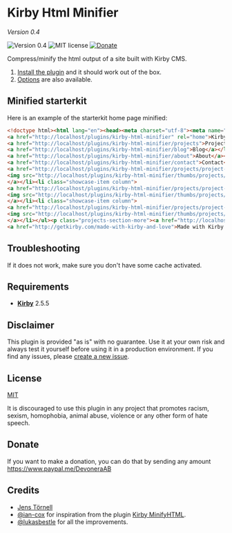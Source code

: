 # Kirby Html Minifier

*Version 0.4*

![Version 0.4](https://img.shields.io/badge/version-0.3-blue.svg) ![MIT license](https://img.shields.io/badge/license-MIT-green.svg) [![Donate](https://img.shields.io/badge/give-donation-yellow.svg)](https://www.paypal.me/DevoneraAB)

Compress/minify the html output of a site built with Kirby CMS.

1. [Install the plugin](docs/installation.md) and it should work out of the box.
1. [Options](docs/options.md) are also available.

## Minified starterkit

Here is an example of the starterkit home page minified:

```html
<!doctype html><html lang="en"><head><meta charset="utf-8"><meta name="viewport" content="width=device-width,initial-scale=1.0"><title>Kirby Starterkit | Home</title><meta name="description" content="This is Kirby's Starterkit."><link rel="stylesheet" href="http://localhost/plugins/kirby-html-minifier/assets/css/index.css"></head><body><header class="header wrap wide" role="banner"><div class="grid"><div class="branding column">
<a href="http://localhost/plugins/kirby-html-minifier" rel="home">Kirby Starterkit</a></div><nav class="navigation column" role="navigation"><ul class="menu"><li class="menu-item">
<a href="http://localhost/plugins/kirby-html-minifier/projects">Projects</a></li><li class="menu-item">
<a href="http://localhost/plugins/kirby-html-minifier/blog">Blog</a></li><li class="menu-item">
<a href="http://localhost/plugins/kirby-html-minifier/about">About</a></li><li class="menu-item">
<a href="http://localhost/plugins/kirby-html-minifier/contact">Contact</a></li></ul></nav></div></header><main class="main" role="main"><header class="wrap"><h1>Home</h1><div class="intro text"><p>Yay! If you are seeing this, the installation of Kirby worked. :-)</p></div><hr /></header><div class="text wrap"><h2>Get started</h2><ul><li>Go to the <a href="http://localhost/plugins/kirby-html-minifier/panel">Panel</a> to give Kirby's admin interface a try</li><li>Check out the <a href="http://getkirby.com/docs">docs</a> and start building your own site</li><li>Follow <a href="https://twitter.com/getkirby">@getkirby</a> on Twitter for updates</li><li>Visit the <a href="http://forum.getkirby.com">forum</a> to connect with other Kirby users</li><li>Sign up to <a href="https://getkirby.com/#kosmos">Kirby Kosmos</a>, our monthly newsletter</li><li><a href="http://getkirby.com/support">Get in contact</a> if you need support.</li></ul><p><strong>Have fun with Kirby!</strong></p></div><section class="projects-section"><div class="wrap wide"><h2>Latest Projects</h2><ul class="showcase grid gutter-1"><li class="showcase-item column">
<a href="http://localhost/plugins/kirby-html-minifier/projects/project-a" class="showcase-link">
<img src="http://localhost/plugins/kirby-html-minifier/thumbs/projects/project-a/creative-tools-600x600.jpg" alt="Thumbnail for Project A" class="showcase-image" /><div class="showcase-caption"><h3 class="showcase-title">Project A</h3></div>
</a></li><li class="showcase-item column">
<a href="http://localhost/plugins/kirby-html-minifier/projects/project-b" class="showcase-link">
<img src="http://localhost/plugins/kirby-html-minifier/thumbs/projects/project-b/room-600x600.jpg" alt="Thumbnail for Project B" class="showcase-image" /><div class="showcase-caption"><h3 class="showcase-title">Project B</h3></div>
</a></li><li class="showcase-item column">
<a href="http://localhost/plugins/kirby-html-minifier/projects/project-c" class="showcase-link">
<img src="http://localhost/plugins/kirby-html-minifier/thumbs/projects/project-c/camera-600x600.jpg" alt="Thumbnail for Project C" class="showcase-image" /><div class="showcase-caption"><h3 class="showcase-title">Project C</h3></div>
</a></li></ul><p class="projects-section-more"><a href="http://localhost/plugins/kirby-html-minifier/projects" class="btn">show all projects &hellip;</a></p></div></section></main><footer class="footer cf" role="contentinfo"><div class="wrap wide"><p class="footer-copyright">© 2009–2017 The Kirby Team</p><p class="footer-madewithkirby">
<a href="http://getkirby.com/made-with-kirby-and-love">Made with Kirby and <b class="heart">♥</b></a></p></div></footer></body></html>
```

## Troubleshooting

If it does not work, make sure you don't have some cache activated. 

## Requirements

- [**Kirby**](https://getkirby.com/) 2.5.5

## Disclaimer

This plugin is provided "as is" with no guarantee. Use it at your own risk and always test it yourself before using it in a production environment. If you find any issues, please [create a new issue](https://github.com/jenstornell/kirby-html-minifier/issues/new).

## License

[MIT](https://opensource.org/licenses/MIT)

It is discouraged to use this plugin in any project that promotes racism, sexism, homophobia, animal abuse, violence or any other form of hate speech.

## Donate

If you want to make a donation, you can do that by sending any amount https://www.paypal.me/DevoneraAB

## Credits

- [Jens Törnell](https://github.com/jenstornell)
- [@ian-cox](https://github.com/ian-cox) for inspiration from the plugin [Kirby MinifyHTML](https://github.com/ian-cox/Kirby-MinifyHTML).
- [@lukasbestle](https://github.com/lukasbestle) for all the improvements.